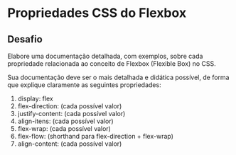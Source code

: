 # Propriedades CSS do Flexbox

## Desafio

Elabore uma documentação detalhada, com exemplos, sobre cada propriedade relacionada ao conceito de Flexbox (Flexible Box) no CSS.

Sua documentação deve ser o mais detalhada e didática possível, de forma que explique claramente as seguintes propriedades:

1. display: flex
2. flex-direction: (cada possível valor)
3. justify-content: (cada possível valor)
4. align-itens: (cada possível valor)
5. flex-wrap: (cada possível valor)
6. flex-flow: (shorthand para flex-direction + flex-wrap)
7. align-content: (cada possível valor)
